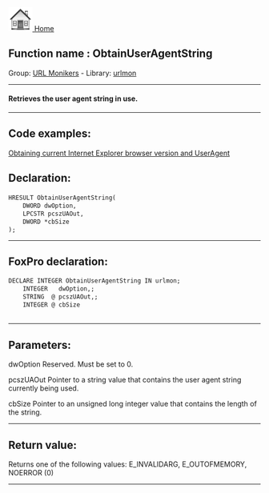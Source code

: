 [<img src="../../images/home.png"> Home ](https://github.com/VFPX/Win32API)  

## Function name : ObtainUserAgentString
Group: [URL Monikers](../../functions_group.md#URL_Monikers)  -  Library: [urlmon](../../Libraries.md#urlmon)  
***  


#### Retrieves the user agent string in use.
***  


## Code examples:
[Obtaining current Internet Explorer browser version and UserAgent](../../samples/sample_142.md)  

## Declaration:
```foxpro  
HRESULT ObtainUserAgentString(
	DWORD dwOption,
	LPCSTR pcszUAOut,
	DWORD *cbSize
);  
```  
***  


## FoxPro declaration:
```foxpro  
DECLARE INTEGER ObtainUserAgentString IN urlmon;
	INTEGER   dwOption,;
	STRING  @ pcszUAOut,;
	INTEGER @ cbSize
  
```  
***  


## Parameters:
dwOption
Reserved. Must be set to 0.

pcszUAOut
Pointer to a string value that contains the user agent string currently being used. 

cbSize
Pointer to an unsigned long integer value that contains the length of the string.  
***  


## Return value:
Returns one of the following values: E_INVALIDARG, E_OUTOFMEMORY, NOERROR (0)  
***  

